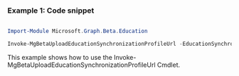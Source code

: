 ### Example 1: Code snippet

```powershell

Import-Module Microsoft.Graph.Beta.Education

Invoke-MgBetaUploadEducationSynchronizationProfileUrl -EducationSynchronizationProfileId $educationSynchronizationProfileId

```
This example shows how to use the Invoke-MgBetaUploadEducationSynchronizationProfileUrl Cmdlet.

